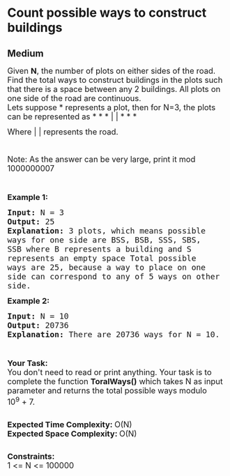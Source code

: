 # Count possible ways to construct buildings
##  Medium 
<div class="problem-statement">
                <p></p><p><span style="font-size:18px">Given <strong>N</strong>, the number of plots on either sides of the road. Find the total ways to construct buildings in the plots such that there is a space between any 2 buildings. All plots on one side of the road are continuous.<br>
Lets suppose * represents a plot, then for N=3, the plots can be represented as * * * | | * * * &nbsp; &nbsp; &nbsp; &nbsp; &nbsp; &nbsp; &nbsp; &nbsp; &nbsp; &nbsp; &nbsp; &nbsp; &nbsp; &nbsp;&nbsp; &nbsp;</span></p>

<p><span style="font-size:18px">Where | | represents the road. &nbsp; &nbsp; &nbsp; &nbsp; &nbsp; &nbsp; &nbsp; &nbsp; &nbsp; &nbsp; &nbsp; &nbsp; &nbsp; &nbsp; &nbsp; &nbsp; &nbsp; &nbsp; &nbsp; &nbsp; &nbsp; &nbsp; &nbsp; &nbsp; &nbsp; &nbsp; &nbsp; &nbsp; &nbsp; &nbsp; &nbsp; &nbsp; &nbsp; &nbsp; &nbsp; &nbsp; &nbsp; &nbsp; &nbsp; &nbsp; &nbsp; &nbsp; &nbsp; &nbsp; &nbsp; &nbsp; &nbsp; &nbsp; &nbsp; &nbsp; &nbsp; &nbsp; &nbsp; &nbsp; &nbsp; &nbsp; &nbsp; &nbsp; &nbsp; &nbsp; &nbsp; &nbsp; &nbsp; &nbsp; &nbsp; &nbsp; &nbsp; &nbsp; &nbsp; &nbsp; &nbsp; &nbsp; &nbsp; &nbsp; &nbsp; &nbsp; &nbsp; &nbsp; &nbsp; &nbsp; &nbsp;<br>
Note: As the answer can be very large, print it mod 1000000007</span></p>

<p>&nbsp;</p>

<p><span style="font-size:18px"><strong>Example 1:</strong></span></p>

<pre><span style="font-size:18px"><strong>Input: </strong>N = 3
<strong>Output: </strong>25
<strong>Explanation: </strong>3 plots, which means possible
ways for one side are BSS, BSB, SSS, SBS,
SSB where B represents a building and S
represents an empty space Total possible 
ways are 25, because a way to place on one
side can correspond to any of 5 ways on other
side.</span></pre>

<p><span style="font-size:18px"><strong>Example 2:</strong></span></p>

<pre><span style="font-size:18px"><strong>Input: </strong>N = 10
<strong>Output: </strong>20736
<strong>Explanation: </strong>There are 20736 ways for N = 10.</span>
</pre>

<p>&nbsp;</p>

<p><span style="font-size:18px"><strong>Your Task:</strong><br>
You don't need to read or print anything. Your task is to complete the function&nbsp;<strong>ToralWays()</strong>&nbsp;which takes N as input parameter and returns the total possible ways modulo 10<sup>9</sup>&nbsp;+ 7.</span><br>
&nbsp;</p>

<p><span style="font-size:18px"><strong>Expected Time Complexity:&nbsp;</strong>O(N)<br>
<strong>Expected Space Complexity:&nbsp;</strong>O(N)</span><br>
&nbsp;</p>

<p><span style="font-size:18px"><strong>Constraints:</strong><br>
1 &lt;= N &lt;= 100000</span></p>
 <p></p>
            </div>